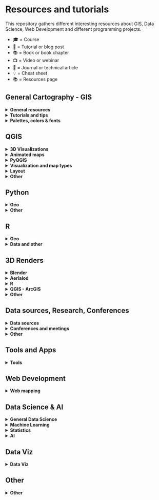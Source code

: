 # Resources and tutorials

This repository gathers different interesting resources about GIS, Data Science, Web Development and different programming projects.

-   🎓 = Course
-   📝 = Tutorial or blog post
-   📚 = Book or book chapter
-   📺 = Video or webinar
-   📜 = Journal or technical article
-   💡 = Cheat sheet
-   📚 = Resources page

## General Cartography - GIS 

<details> 
<summary><b> General resources </b></summary>
  
* :es: - [**Geoteca: repositorio de libros y herramientas GIS**](http://www.gisandbeers.com/geoteca-libros-herramientas-gis/) by **GIS and Beers** 📚
* [**Free GIS Tutorials**](https://www.husseinnasser.com/p/youtube.html?m=1) by **Hussein Nasser** 📚📺
* [**Open.gis.lab**](https://opengislab.com/) by **Stephanie Saephan** 📚
* [**GIS Cheatsheets**](https://github.com/DigitalDataServices/gis-cheatsheets/blob/master/README.md#table-of-contents) by **DigitalDataServices** 💡
</details>

<details>
<summary><b>Tutorials and tips</b></summary>

- [**How to make a beautiful map**](https://medium.com/@borism/how-to-make-a-beautiful-map-6d6776a20a48) by **Boris Müller** 📝Medium
- [**Shaded Relief Tutorials**](http://www.shadedrelief.com/tutorials.html) 📚 
- [**Relief Shading Techniques**](http://www.reliefshading.com/) 📚
- [**Imhoff-Like Topography Style**](https://www.esri.com/arcgis-blog/products/arcgis-pro/mapping/steal-this-imhof-like-topography-style-please/) by **John Nelson** - ESRI 📝
- [**Smart Type Halos in Photoshop and Illustrator**](https://somethingaboutmaps.wordpress.com/2018/10/28/smart-type-halos-in-photoshop-and-illustrator/amp/) by **Daniel Huffman** 📝
- [**Cartography Guide**](https://www.axismaps.com/guide/) by **Axis Maps** 📚
- [**GIS Programming Roadmap**](https://github.com/petedannemann/GIS-Programming-Roadmap/blob/master/README.md) by **Petedannemann** 📚 
- [**Tutorials animating in Houdini**](https://mapzilla.co.uk/tutorials) by **Mapzilla**
- [**ArcgisPro - Design a classic map**](https://www.esri.com/arcgis-blog/products/arcgis-pro/mapping/homage-to-a-classic-map/) by **John Nelson & Warren Davison** - ESRI 📝
- [**How to scale data**](https://earthobservatory.nasa.gov/blogs/elegantfigures/2014/07/29/adjusting-the-range-how-to-scale-data/?) by **The Earth Observatory** 📝
- [**ArcGis Blog - One minute map hacks**](https://www.esri.com/arcgis-blog/products/arcgis-pro/mapping/one-minute-map-hacks-41-45/) by **John Nelson** - ESRI 📚📺
</details>


<details>
  <summary><b>Palettes, colors & fonts</b> </summary>
  
* [SciVisColor: Color tools and strategies](https://sciviscolor.org/) [TACC]
* [Scientific Colour Maps](http://www.fabiocrameri.ch/colourmaps.php) [Fabio Crameri]
* [Color Brewer Maps](https://colorbrewer2.org) [Cynthia Brewer, Mark Harrower & PSU]
* [Chroma.js: Color Palette Helper](https://gka.github.io/palettes) [Gregor Aisch]
* [Adobe Color Palette Generator](https://color.adobe.com/create/color-wheel) [Adobe]
* [Color Picker for Data](http://tristen.ca/hcl-picker/#/clh/9/0.32/590709/EAA489) [Tristen Forsythe]
* [Paletton: Color Scheme Designer](http://www.paletton.com/)
* [Bivariate Color Matrix Maps](https://cartoscience.github.io/bivariate-color-matrix/) [CartoScience]
* [Your friendly guide to colors in Data Visualisation](https://blog.datawrapper.de/colorguide/) [Lisa Charlotte Rost]
* [**Cartography Font Collection**](https://www.typography.com/fonts/styles/cartography) by **Typography.com** 📚


</details>

## QGIS 

<details>
<summary><b>3D Visualizations</b></summary>

- [3D DEM Visualization in QGIS](https://opengislab.com/blog/2018/3/20/3d-dem-visualization-in-qgis-3) [Open.gis.lab]
- [Create hillshade 3D views of scanned topographical maps](https://www.youtube.com/watch?v=dcx8-m2nHpI&feature=youtu.be) [Hans van der Kwast] - Youtube Video
</details>

<details>
<summary><b>Animated maps</b></summary>

- [Animated Flight Maps QGIS](https://spatialthoughts.com/2019/03/21/animated-flight-lines/amp/) [Ujaval Gandhi]
- [How to create an animation map using open source software](https://www.geodose.com/2019/11/how-to-create-animation-map.html) [Geodose]
- [Almost Real Time Live Data Visualization in QGIS](https://www.geodose.com/2020/09/realtime%20live%20data%20visualization%20qgis.html) [Geodose]
- [Animated routes with QGIS](https://medium.com/@tjukanov/animated-routes-with-qgis-9377c1f16021) [Topi Tjukanov] - Medium
</details>

<details>
<summary><b>PyQGIS</b></summary>

- :es: - [Instalar Librerias Externas Python en QGIS](https://www.cursosgis.com/instalar-librerias-externas-de-python-en-qgis/) [F.Raga - CursosGIS]
- [Introduction to QGIS Python programming for non-programmers](https://anitagraser.com/pyqgis-101-introduction-to-qgis-python-programming-for-non-programmers/) [Anita Graser]
- [Customizing QGIS with Python](https://courses.spatialthoughts.com/pyqgis-in-a-day.html) [Ujaval Gandhi] - Course Material
</details>

<details>
<summary><b>Visualization and map types</b></summary>

- [Plugin QGIS Terrain Shading](http://www.zoran-cuckovic.from.hr/QGIS-terrain-shading/) [Zoran Cuckovi]
- [Lego Map Style in QGIS](https://medium.com/@andriyyaremenko/how-to-create-lego-map-style-in-qgis-a8ecf42d02ef) [Andriy Yaramenko] - Medium
- [QGIS Hexagon Grid](http://jonathansoma.com/lede/foundations-2018/qgis/grid/) [Jonathan Soma]
- :es: - [Generacion Isocronas utilizando plugins QGIS](https://youtu.be/djN3NxyFcQQ) [QGIS Latam] - Youtube Video
- [Bivariate choropleth maps in QGIS](https://bnhr.xyz/2019/09/15/bivariate-choropleths-in-qgis.html) [BNHR]
- [Bivariate Choropleth Maps: A How-to Guide](https://www.joshuastevens.net/cartography/make-a-bivariate-choropleth-map/) [Joshua Stevens]
- :es: - [Simbologia Multiple Mediante Expresiones](https://geoinnova.org/blog-territorio/simbologia-multiple-en-qgis-mediante-expresiones/) [P.Soriano - Geoinnova]
- [Dynamic Elevation Profile Lines as Geometry Generator](https://hannes.enjoys.it/blog/2019/09/dynamic-elevation-profile-lines-as-qgis-geometry-generator/) [Hannes.enjoys.it]
- :es: - [Cómo hacer una simulación de una vista nocturna con QGIS](https://www.youtube.com/watch?v=EjBsPv9w_eI) [Ángel Felicísimo] - Youtube Video
- [How to create a tasty monochrome hachure map in QGIS](https://robinhawkes.com/blog/qgis-monochrome-hachures/) [Robin Hawkes]
- :es: - [Cómo elaborar mapas luminosos en QGIS](http://www.gisandbeers.com/elaborar-mapas-luminosos-qgis-timemanager-firefly) [GIS and Beers]
</details>

<details>
<summary><b>Layout</b></summary>

- :it: - [Report QGIS: Un esempio avanzato](https://pigrecoinfinito.com/2018/12/11/report-qgis-un-esempio-avanzato/) [Totò]
- [QGIS Hub: Layout and Styles](http://qgis-hub.fast-page.org/index.php)
- :es: - [Dashboard con QGIS](https://www.linkedin.com/pulse/taller-de-dashboard-con-qgis-desktop-mauricio-marquez/) [Mauricio Marquez]
- [Exploring Reports in QGIS](https://north-road.com/2018/01/23/exploring-reports-in-qgis-3-0-the-ultimate-guide/) [North Road]
</details>

<details>
<summary><b>Other</b></summary>

- :es: - [Mejorando tu productividad cartográfica en QGIS](https://youtu.be/8hNLuSVNQvY) [P.Soriano - Geoinnova] - Youtube
- [Globe Projections and Insets in QGIS](http://www.statsmapsnpix.com/2019/09/globe-projections-and-insets-in-qgis.html) [Statsmapsnpix]
- [QGIS Expressions Documentation](https://gist.githack.com/ThomasG77/0c6862fb2b6b3fc301ea994733688ea5/raw/99ecc5e6127e7238814da330a4d5d0b9fa2afe4e/qgis-3-12-expressions-single-page.html)
- :es: - [QGIS Intro to PostGIS](https://www.youtube.com/watch?v=_EgtELrjLO4) [Carlos López] - Youtube
- [QGIS Tutorials and Tips](http://www.qgistutorials.com/en/) [Ujaval Gandhi]
- [QGIS Open Day 2021](https://github.com/qgis/QGIS/wiki/QHF-January-2021#qgis-network-analysis) [QHF 2021]
</details>

## Python  

<details>
<summary><b>Geo</b></summary>

- [Introducing GEEMap in Python](https://www.youtube.com/watch?v=h0pz3S6Tvx0&list=PLAxJ4-o7ZoPccOFv1dCwvGI6TYnirRTg3&index=1) [Qiusheng Wu] - Youtube Serie
- [Automating GIS Processes](https://automating-gis-processes.github.io/site/) [Digital Geography Lab - University of Helsinki]
- [OSMnx Python for Street Networks](https://geoffboeing.com/2016/11/osmnx-python-street-networks/) [Geoff Boeing]
- [OSMnx Isochrones](http://kuanbutts.com/2017/12/16/osmnx-isochrones/) [Kuan Butts]
- [Geopyter - Geographical Python Teaching Resource](https://github.com/pysal/geopyter/blob/master/README.md) [PySal] - Github Repo
- [Kepler.GL and JupyterNotebook - GeoSpatial Data Visualization](https://towardsdatascience.com/kepler-gl-jupyter-notebooks-geospatial-data-visualization-with-ubers-opensource-kepler-gl-b1c2423d066f) [Abdishakur] - Medium
- [Interactive Geospatial Data Visualization with Geoviews in Python](https://towardsdatascience.com/interactive-geospatial-data-visualization-with-geoviews-in-python-7d5335c8efd1) [Abdishakur] - Medium
- [Urban Measuring Morphology Toolkit](https://github.com/martinfleis/momepy/blob/master/README.md) [UDSU & Geographic Data Science Lab] - Github Repo
- [Awesome Earth Observation Code](https://github.com/acgeospatial/awesome-earthobservation-code/blob/master/README.md) [Andrew Cutts] - Github Repo
- [EarthPy: Paquete de python para plotear y trabajar con datos espaciales](https://mappinggis.com/2020/04/earthpy-un-paquete-de-python-para-plotear-y-trabajar-con-datos-espaciales/) [Aurelio Morales - Mapping GIS]
- [Maps in 2.5D with python geopandas](https://medium.com/@gamoles/crea-un-mapa-en-proyeccion-2-5d-796ffd068e0d) [Moyocoyani Molina] - Medium
- [Plotting large point CSV files quickly interactively](https://anitagraser.com/2020/12/06/plotting-large-point-csv-files-quickly-interactively/amp/) [Anitta Grasser]
- [Calculating walk scores with python](https://toarches.medium.com/calculating-walk-scores-with-python-7cea11813d4d) [Ablajan Sulaiman] - Medium
- :es: - [Cómo construir una base de datos Postgis con Python y Geoalchemy](https://gidahatari.com/ih-es/como-construir-una-base-de-datos-postgis-con-python-y-geoalchemy-con-conexion-a-qgis3-tutorial) [Saul Montoya - Gidahatari]
- :es: - [Delimitación de cuerpos de agua usando IA python y QGIS](https://gidahatari.com/ih-es/delimitacion-de-cuerpos-de-agua-lagos-de-landsat-8-con-inteligencia-artificial-usado-python-y-qgis) [Saul Montoya - Gidahatari]
- [Analyze OpenStreetMap Data with OSMnx and OmniSci Free](https://www.omnisci.com/blog/analyze-openstreetmap-data-with-osmnx-and-omnisci-free) [Antonio Cotroneo - Omni Sci]
- [Ridge Map Tutorial](https://github.com/ColCarroll/ridge_map?) [Colin Carroll] - Github Repo
- [Analysing urban walkability with python and OSM](https://www.gispo.fi/en/blog/analysing-urban-walkability-using-openstreetmap-and-python/) [Eemil - Gispo Finland]
- [Pretty maps: A minimal Python library to draw customized maps from OpenStreetMap data](https://github.com/marceloprates/prettymaps) [Marcelo Prates] - Github Repo
</details>

<details>
<summary><b>Other </b></summary>

- [Pandas Tips I wish I knew Before](https://towardsdatascience.com/pandas-tips-i-wish-i-knew-before-ef4ea6a39e1a) [Roman Orac] - Medium
- [Super-quick interactive data & parameter exploration](https://anitagraser.com/2020/04/12/super-quick-interactive-data-parameter-exploration/amp/) [Anitta Grasser]
- [Data Analysis with Python Course 2020](https://csmastersuh.github.io/data_analysis_with_python_2020/) [Jarkko Toivonen - University of Helsinki] - Course
- [Python Web Scraping with Scrapy](https://www.youtube.com/playlist?list=PLhTjy8cBISEqkN-5Ku_kXG4QW33sxQo0t&app=desktop) [Buildwithpython] - Youtube Serie
- [Competitive Programming Course](https://algo.is/) [Bjarki Ágúst Guðmundsson] - Course
- [70+ Python projects for beginners, intermediate and experienced developers](https://www.theinsaneapp.com/2021/06/list-of-python-projects-with-source-code-and-tutorials.html) [Insane]
</details>


## R 

<details>
<summary><b>Geo</b></summary>

- [Z3tt - 2019 30DayMapChallenge (Maps Code)](https://github.com/Z3tt/30DayMapChallenge) [z3tt] - Github Repo
- [Bob Rudis - 2019 30DayMapChallenge Tutorials](https://rud.is/books/30-day-map-challenge/) [Bob Rudis]
- [Geocomputation with R](https://geocompr.robinlovelace.net/) [Robin Lovelace, Jakub Nowosad & Jannes Muenchow] - Book
- :es: - [Mapas de coropletas, cartogramas y animados en R](https://mappinggis.com/2020/03/mapas-de-coropletas-cartogramas-y-mapas-animados-con-r/) [Diana Alonso - MappingGIS]
- [GEE in RStudio with Reticulate](https://philippgaertner.github.io/2019/12/earth-engine-rstudio-reticulate) [Philipp Gärtner]
- [Pathtracing Neon Landscapes in R](https://www.tylermw.com/pathtracing-neon-landscapes-in-r/) [Tyler Morgan-Wall]
- :es: - [Paquetes de R para GIS mas utilizados](https://mappinggis.com/2019/12/los-paquetes-de-r-para-gis-mas-utilizados/) [Aurelio Morales - MappingGIS]
- [Introduction to Landscape Ecology with R](https://r-spatialecology.github.io/ialena-2020/#1) [Jakub Nowosad & Maximilian H.K. Hessebarth]
- [RGEE example 1: Creating Static and Interactive Maps](https://csaybar.github.io/blog/2020/06/10/rgee_01_worldmap/) [Cesar Aybar]
- [RGEE example 2: Satellite Image Preprocessing](https://csaybar.github.io/blog/2020/06/15/rgee_02_io/) [Cesar Aybar]
- [Calculating distance from the see in R](https://dominicroye.github.io/en/2019/calculating-the-distance-to-the-sea-in-r/) [Dominic Royé]
- [OSMR R Package](https://github.com/rcarto/osrm) [riatelab] - Github Repo
- [Map my Run in R](https://bryer.org/post/2021-02-15-map_my_run_in_r/) [Jason Bryer]
- :es: - [Mapa estilo Joy Plot con Qgis y R](https://danielredondo.com/posts/20200125_joy_division/) [Daniel Redondo]
- :es: - [Visualizar crecimiento urbano en España con R](https://dominicroye.github.io/es/2019/visualizar-el-crecimiento-urbano/) [Dominic Royé]
- [Climate animation of Mmaximum temperatures](https://dominicroye.github.io/en/2020/climate-animation-of-maximum-temperatures/) [Dominic Royé]
- [Firefly Cartography](https://dominicroye.github.io/en/2021/firefly-cartography/) [Dominic Royé]
- [R for Geographic Data Science](https://sdesabbata.github.io/r-for-geographic-data-science/index.html) [Steffano de Sabata] - Book
- :fr: [Faire des Cartograms dans R](https://transcarto.github.io/rcartograms/TRANSCARTO_cartograms.html) [ BRONNER A.C. & LAMBERT N.] - Book
- [Climate animation of maximum temperatures](https://dominicroye.github.io/en/2020/climate-animation-of-maximum-temperatures/) [Dominic Royé]
- :es: [Mapa dasimétrico bivariante](https://dominicroye.github.io/es/2021/mapa-dasim%C3%A9trico-bivariante/) [Dominic Royé]
</details>

<details>
<summary><b>Data and other</b></summary>

- [GGplot Tutorial: Evolution of a ggplot](https://cedricscherer.netlify.com/2019/05/17/the-evolution-of-a-ggplot-ep.-1/) [Cédric Scherer]
- [How to interactively position Legend and Layout Elements](https://rgeomatic.hypotheses.org/1837) [Timothée Giraud]
- [gkaramanis Tidy Tuesday (Examples)](https://github.com/gkaramanis/tidytuesday) [gkaramanis] - Github Repo
- [DataViz Classes](https://datavizm20.classes.andrewheiss.com/) [Andre Wheiss]
- [Road2R: List Awesome R Libraries](https://github.com/Ronlee12355/Road2R) [Ronlee12355] - Github Repo
- [Autoplotly Library: Automatic Generation of Interactive Visualizations](https://github.com/terrytangyuan/autoplotly) [terrytangyuan] - Github Repo
- [Animate Graphs in R: Make Gorgeous Animated Plots with gganimate](https://www.youtube.com/watch?v=SnCi0s0e4Io) [Dataslice] - Youtube video
- :es: - [Acceder a Tweets desde R](https://geoinnova.org/blog-territorio/como-crear-una-app-de-twitter-para-poder-acceder-a-tweets-a-traves-de-r/) [GeoInnova]
- [My visual CV in R](https://adomingues.github.io/2020/11/25/visual-cv/) [Antonio Domingues]
- [ggplot Wizardry: My Favorite Tricks and Secrets for Beautiful Plots in R](https://github.com/Z3tt/OutlierConf2021) [z3tt] - Github
- [Intro to R for Journalists - How to find great stories in data](https://journalismcourses.org/course/intro-to-r-for-journalists-how-to-find-great-stories-in-data/) [Knight Center]
- :es: - [Crear animaciones con R y gganimate](https://anderfernandez.com/blog/como-crear-animaciones-en-r-con-gganimate/) [Ander Fernández]
</details>

## 3D Renders 

<details>
<summary><b>Blender</b></summary>

- [Blender Relief Tutorial: Blender Basics](https://somethingaboutmaps.wordpress.com/blender-relief-tutorial-blender-basics) [Daniel Huffman]
- [Creating Shaded Relief in Blender](https://somethingaboutmaps.wordpress.com/2017/11/16/creating-shaded-relief-in-blender) [Daniel Huffman]
- [Blender GIS (With OSM Data)](https://youtu.be/YNtKnmRXVlo) [Nicko16] - Youtube video
- [Photorealistic Shaded Relief in Blender](https://www.barthoekstra.com/blog/photo-realistic-shaded-relief-using-blender) [Bart Hoekstra]
- [How to create Isometric Camera for Architecture](https://www.blender3darchitect.com/architectural-visualization/create-true-isometric-camera-architecture/) [Allan Brito]
- [Shaded Relief Maps in Blender](https://github.com/JoeWDavies/geoblender) [Joe W. Davies] - Github
- [QGIS and Blender](https://www.youtube.com/watch?v=AJJNX243k9E) [Klass Karlsson] - Youtube video
- [How to Create 3D Terrain with Google Maps and Blender](https://www.youtube.com/watch?v=Mj7Z1P2hUWk) [CG Geek] - Youtube video
- [Create any City in Blender in 20 Minutes](https://www.youtube.com/watch?v=NW_djQS_N8U) [CG Geek] - Youtube video
- [Blender GIS - introduction and complete workflow](https://www.youtube.com/watch?v=u8Fg-u-VWUE) [4D Research Lab] - Youtube video
- [Blender GIS: animating a digital elevation model](https://www.youtube.com/watch?v=ch46g-iZDUg) [4D Research Lab] - Youtube video
- [Tactile Topography: New Heights for Old Maps](https://www.joshuastevens.net/blog/tactile-topography/) [Joshua Stevens]
- [Tutorial: Maps and Terrain Models](https://sketchfab.com/blogs/community/tutorial-maps-terrain-models-owen-powell/) [Owen Powell]
- [Using Blender as a GIS Visualisation Tool](https://locative.dev/assignment/2021/02/10/assignment-2/) [Amber Peek]
- [Updating a Historical USGS Map with Data from NASA](https://80.lv/articles/updating-a-historical-usgs-map-with-data-from-nasa/) [Thomas Flynn]
- [Artistic Coding in Blender](https://www.youtube.com/watch?v=r8hqLh_HE08) [David Mignot] - Youtube video
- :es: - [Descargar areas de Google Maps 3D](https://twitter.com/kohantoys/status/1327350941327249408?s=19) [Kohantoys] - Twitter
- [How to Make Earth in Blender (Cycles)](https://www.youtube.com/watch?v=9Q8PwcDzb8Y) [Blender Guru] - Youtube video
- [How to Make a 3D Map in Blender](https://wesleybarrgis.wordpress.com/2020/05/19/how-to-make-a-3d-map-in-blender/) [Wesley Barr]
- :es: - [Como hacer mapas antiguos en 3D molones](https://www.youtube.com/watch?v=LgFN4YI8CqE) [GISTEKA] - Youtube video
</details>

<details>
<summary><b>Aerialod</b></summary>

- [3D Landscape with Aerialod](http://www.statsmapsnpix.com/2020/03/making-3d-landscape-and-city-models.html) [ALasdair Rae]
- [Population Density 3D QGIS+Aerialod](http://www.statsmapsnpix.com/2020/04/population-density-in-europe.html) [ALasdair Rae]
- [Idiots Guide to making 3D maps](https://victimofmaths.github.io/posts/2020/11/3D%20map%20tutorial/) [Colin Angus]
</details>

<details>
<summary><b>R</b></summary>

- [Creating 2D and 3D visualizations with rayshader](https://opentopography.org/blog/creating-2d-and-3d-visualizations-rayshader) [Nat Quinn]
- [Step by step 3D render maps with satellite imagery in R](https://www.tylermw.com/a-step-by-step-guide-to-making-3d-maps-with-satellite-imagery-in-r/) [Tyler Morgan-Wall]
</details>

<details>
<summary><b>QGIS - ArcGIS</b></summary>

- [Creating 3D vintage topo maps in ArcGIS Pro - lessons learnt](https://urbandatapalette.com/post/2021-06-3d-topo-map-notes/) [Urban Data Palette]
- [Hillshade 3D of Scanned Topographic Maps in QGIS](https://youtu.be/dcx8-m2nHpI) [Hans van der Kwast] - Youtube video
</details>

<details>
<summary><b>Other</b></summary>

- [3D Realistic Online Renderer](https://w3reality.github.io/three-geo/examples/geo-viewer/io/index.html) [w3reality]
- [Create DEM and Hillshade from anywhere](https://terradactile.sparkgeo.com/) [Terradactile]
- [Google Earth Web](https://earth.google.com/web/) [Google]
- [3D Glasses Analagryph / Crossview - 3D Map](https://steveattewell.com/stereomap/) [Steve Attewell]
- :es: - [Crear Sección Transversal 3D con Inkscape](https://geoinnova.org/blog-territorio/como-crear-una-seccion-transversal-3d-fotorrealista-con-inkscape/) [GeoInnova]
- [Getting Started with web 3D ArcGIS JavaScript API: create a globe visualization of places you've been to](https://github.com/RalucaNicola/get-started-arcgis-js-api/blob/master/README.md) [Raluca Nicola] - Github Repo
- [Rendering semi-realistic Landscapes in the browser](https://nathanpointer.com/blog/landscapes/) [Nathan Pointer]
</details>

## Data sources, Research, Conferences

<details>
<summary><b>Data sources</b></summary>

- [Free GIS Data](http://freegisdata.rtwilson.com/) [Robin Wilson]
- :es: - [10 Fuentes de datos GIS gratis: raster y vectoriales](https://mappinggis.com/2012/05/datos-cartograficos/) [Aurelio Morales - MappingGIS]
- [GIS Data Repositories](https://docs.google.com/spreadsheets/d/1utQRlrX3lJniBjWE3rNjLZeTRsbjH-zdjxNmXhhvO9Q/htmlview) - Google Docs
- [2600+ Open Data Portals Around the World](https://opendatainception.io/) [Opendatasoft] - Web-Map app
- [Our World in Data](https://ourworldindata.org/) [OurWorldInData]
- [Data is Plural Archive](https://www.data-is-plural.com/archive/) 
- [Public Data Sources](https://docs.google.com/document/d/1Ads4XsCjXmDrdGRgfmm_OgRdpFcl6Qhs6SOllNGyq7Y/edit) - Google Docs
- [Radiant ML Hub: cloud-based open library dedicated to Earth observation training data for use with ML algorithms](https://mlhub.earth/) [Radiant Earth Foundation]
- [Global Ocean and Land Terrain Models - Bathymetry](https://www.gebco.net/data_and_products/gridded_bathymetry_data/) [GEBCO]
</details>

<details>
<summary><b>Conferences and meetings</b></summary>

- [QGIS Open Day 2021](https://github.com/qgis/QGIS/wiki/QHF-January-2021) [qgis] - Github Repo
- [FOSS4G 2019 Presentations](https://github.com/os-geoinformatics/foss4g2019) [os-geoinformatics] - Github Repo
- [How to do Map Stuff 2020](https://docs.google.com/spreadsheets/d/1TYCFBE5dnIW127Uu_aMVjWGJ_0vBB8RX-4UTqZDoric/edit#gid=0) - Google Docs
- [QGIS User Conference 2019](https://spatialthoughts.com/2019/03/08/qgis-user-conference-2019) - [SpatialThoughts]
- :es: - [Repo Jornadas SIG Libre Sigte-UDG](https://github.com/SIGTE-UdG/jornadassiglibre) [SIGTE-UdG] - Github Repo
</details>

<details>
<summary><b>Other</b></summary>

- :es: - [Tesis doctorales en España que incluyen SIG como termino principal 2015-2018](http://www.nosolosig.com/articulos/1053-tesis-doctorales-en-espana-que-incluyen-sistemas-de-informacion-geografica-como-termino-principal-2015-2018) [Nosolosig]
- [Copernicus EU DEM](https://land.copernicus.eu/imagery-in-situ/eu-dem/eu-dem-v1.1/view) [Copernicus EU]
- [30DayMapChallenge](https://github.com/tjukanovt/30DayMapChallenge) [tjukanovt] - Github Repo
- [RS Index Database](https://www.indexdatabase.de/) [V. Henrich, G. Krauss, C. Götze & C. Sandow]
- [A reproducible notebook to acquire, process and analyse satellite imagery](https://openjournals.wu.ac.at/ojs/index.php/region/article/view/295) [M. Chen, D. Fahrner, D. Arribas-Bel, & F. Rowe]
- [Geographic Data Science with Python](https://geographicdata.science/book/intro.html#) [S.J. Rey, D. Arribas-Bel, & L.J. Wolf] - Book
- [GEE Custom Scripts](https://github.com/sentinel-hub/custom-scripts) [Sentinel-hub] - Github Repo
- [Awesome Spectral Indices](https://github.com/davemlz/awesome-spectral-indices) [davemlz] - Github Repo
</details>


## Tools and Apps

<details>
  <summary><b>Tools</b> </summary>
  
* [Intro to PostGIS](https://postgis.net/workshops/postgis-intro/) [PostGIS]
* [Esri Sentinel Explorer](https://sentinel2explorer.esri.com/)
* [Create DEM and Hillshade from anywhere](https://terradactile.sparkgeo.com/) [Terradactile]
* [CartoGrid - Create Grids and download](https://cartogrid.vercel.app/) [dbabbs]
* [Automated Coastline Detection in GEE](https://code.earthengine.google.co.in/c06179ff6575c0cedd66fa1cca6e4022) [Ujaval Gandhi] - Google Earth Engine

</details>

## Web Development
<details>
  <summary><b>Web mapping</b> </summary>
  
* [WebMapping Notes (Dani Arribas)](http://darribas.org/wmn/) [D. Arribas-Bel]
* [WebMapping Workbook](https://github.com/uwcartlab/webmapping) [ Roth RE, CM Sack, G Baldrica-Franklin, Y Chen, R Donohue, L Houtman, T Prestby, R Tolochko, & N Underwood]- Github Repo
- [Getting Started with web 3D ArcGIS JavaScript API: create a globe visualization of places you've been to](https://github.com/RalucaNicola/get-started-arcgis-js-api/blob/master/README.md) [Raluca Nicola] - Github Repo
* [Data Visualization with D3.js - Full Tutorial Course](https://www.youtube.com/watch?v=_8V5o2UHG0E&list=WL&index=101&t=39244s) [FreeCodeCamp] - Youtube
* :es: - [Despliega tu mapa - Leaflet](https://dcapillae.github.io/despliega-tu-mapa/) [dcapillae]
* [Frontend GIS Resources](https://github.com/JoeWDavies/Frontend-GIS-Resources) [Joe W. Davies] - Github Repo
* [Crear un mapa web interactivo con D3](https://www.unigis.es/mapa-web-interactivo-con-d3/) [Josep Sitjar - UNIGIS]

</details>

## Data Science & AI

<details>
  <summary><b>General Data Science</b> </summary>
  
* [Probabilistic Machine Learning: An Introduction](https://probml.github.io/pml-book/book1.html)
* [Bayesian Sats with R](https://oliviergimenez.github.io/bayesian-stats-with-R/)
* [Deploy Machine Learning Models With Django](https://www.deploymachinelearning.com/)
* [Geostatistics Lessons](http://www.geostatisticslessons.com/)
* :es: - [Data Science Learning Path](https://ds-path.netlify.app/)
* [R for Geographic Data Science](https://sdesabbata.github.io/r-for-geographic-data-science/index.html) [Steffano de Sabata] - Book
* [Geographic Data Science with Python](https://geographicdata.science/book/intro.html#) [S.J. Rey, D. Arribas-Bel & L.J. Wolf] - Book
* [Free Data Science Resources](https://github.com/alastairrushworth/free-data-science) [alastairrushworth] 
</details>

<details>
  <summary><b>Machine Learning</b> </summary>
* [Probabilistic Machine Learning: An Introduction](https://probml.github.io/pml-book/book1.html)
* [Deploy Machine Learning Models With Django](https://www.deploymachinelearning.com/)
</details>

<details>
  <summary><b>Statistics</b> </summary>
* [Probabilistic Machine Learning: An Introduction](https://probml.github.io/pml-book/book1.html)
* [Bayesian Sats with R](https://oliviergimenez.github.io/bayesian-stats-with-R/)
* [Geostatistics Lessons](http://www.geostatisticslessons.com/)
</details>

<details>
  <summary><b>AI</b> </summary>
* [AI Hub](https://aihub.cloud.google.com/)

</details>

## Data Viz

<details>
  <summary><b>Data Viz</b> </summary>
  
* [Data Visualization with D3.js - Full Tutorial Course](https://www.youtube.com/watch?v=_8V5o2UHG0E&list=WL&index=101&t=39244s) - Youtube
* [Your friendly guide to colors in Data Visualisation](https://blog.datawrapper.de/colorguide/)
* [Data Journalism and Visualization with free tools](https://journalismcourses.org/course/data-journalism-and-visualization-with-free-tools/) - Course
* [Data Visualization for Storytelling and Discovery](https://journalismcourses.org/course/data-visualization-for-storytelling-and-discovery/) - Course
* [How to embed visualizations in power point](https://academy.datawrapper.de/article/269-how-to-embed-visualizations-in-powerpoint-presentations)
* [Fundamentals of Data Visualization](https://clauswilke.com/dataviz/)

</details>

## Other

<details>
  <summary><b>Other</b> </summary>
  
* [Public APIs](https://github.com/public-apis/public-apis) - Github Repo
* :es: - [Crear Sección Transversal 3D con Inkscape](https://geoinnova.org/blog-territorio/como-crear-una-seccion-transversal-3d-fotorrealista-con-inkscape/amp/#click=https://t.co/vEtYB7cYD4)
* [Open Source Software for Preprocessing GIS Data for Hydrological Models](https://ocw.un-ihe.org/course/view.php?id=11&section=0)
* [GIS IN SUSTAINABLE URBAN PLANNING AND MANAGEMENT: A GLOBAL PERSPECTIVE](https://www.itc.nl/urbangis/)
* [Portable Open Source GIS](https://www.archaeogeek.com/blog/portable-gis-6-dot-0/)
* [Collection of cities scripts that can be added to roads](https://github.com/anvaka/city-script) - Github
* [Programming Interview Questions (All languages)](https://github.com/MaximAbramchuck/awesome-interview-questions) - Github Repo
* [Serverless Stack - Free Step by Step Tutorials for creating full-stack apps](https://serverless-stack.com/)
* [How to write an essay well](https://www.julian.com/guide/write/intro)
* [High-Res 3D Human Digitization from a single image](https://github.com/facebookresearch/pifuhd) - Github Repo
* [Geopois - GIS Developer Network](https://geopois.com/developer-network)
* :es: - [Apuntes de Topografía](https://topografia2.com/apuntes-topografia/?utm_campaign=nosolosig&utm_medium=email&utm_source=mailing793)
* [All things around maps](https://github.com/ThomasG77/all-things-around-maps/) - Github Repo

</details>
